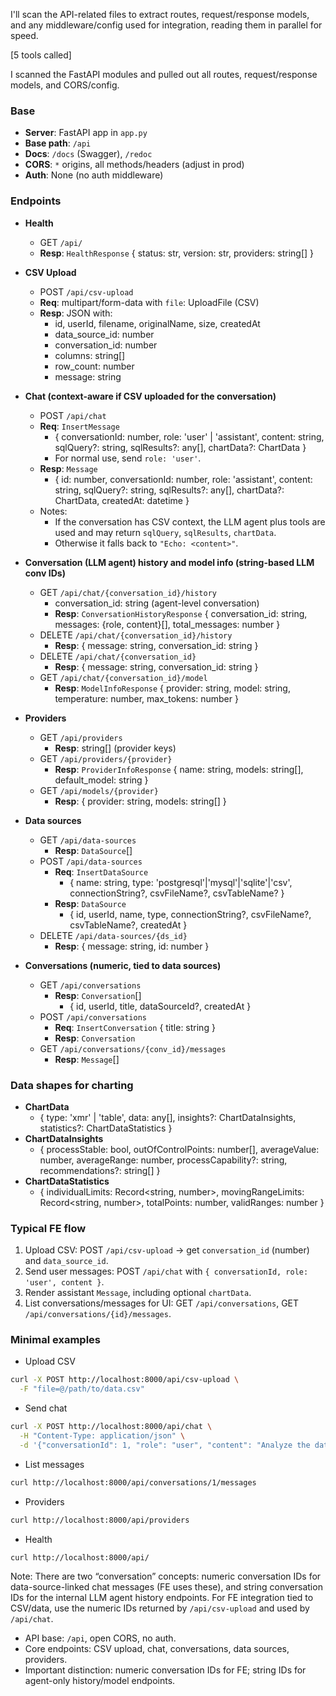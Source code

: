 I'll scan the API-related files to extract routes, request/response models, and any middleware/config used for integration, reading them in parallel for speed.

[5 tools called]

I scanned the FastAPI modules and pulled out all routes, request/response models, and CORS/config.

### Base
- **Server**: FastAPI app in `app.py`
- **Base path**: `/api`
- **Docs**: `/docs` (Swagger), `/redoc`
- **CORS**: `*` origins, all methods/headers (adjust in prod)
- **Auth**: None (no auth middleware)

### Endpoints

- **Health**
  - GET `/api/`
  - **Resp**: `HealthResponse` { status: str, version: str, providers: string[] }

- **CSV Upload**
  - POST `/api/csv-upload`
  - **Req**: multipart/form-data with `file`: UploadFile (CSV)
  - **Resp**: JSON with:
    - id, userId, filename, originalName, size, createdAt
    - data_source_id: number
    - conversation_id: number
    - columns: string[]
    - row_count: number
    - message: string

- **Chat (context-aware if CSV uploaded for the conversation)**
  - POST `/api/chat`
  - **Req**: `InsertMessage`
    - { conversationId: number, role: 'user' | 'assistant', content: string, sqlQuery?: string, sqlResults?: any[], chartData?: ChartData }
    - For normal use, send `role: 'user'`.
  - **Resp**: `Message`
    - { id: number, conversationId: number, role: 'assistant', content: string, sqlQuery?: string, sqlResults?: any[], chartData?: ChartData, createdAt: datetime }
  - Notes:
    - If the conversation has CSV context, the LLM agent plus tools are used and may return `sqlQuery`, `sqlResults`, `chartData`.
    - Otherwise it falls back to `"Echo: <content>"`.

- **Conversation (LLM agent) history and model info (string-based LLM conv IDs)**
  - GET `/api/chat/{conversation_id}/history`
    - conversation_id: string (agent-level conversation)
    - **Resp**: `ConversationHistoryResponse` { conversation_id: string, messages: {role, content}[], total_messages: number }
  - DELETE `/api/chat/{conversation_id}/history`
    - **Resp**: { message: string, conversation_id: string }
  - DELETE `/api/chat/{conversation_id}`
    - **Resp**: { message: string, conversation_id: string }
  - GET `/api/chat/{conversation_id}/model`
    - **Resp**: `ModelInfoResponse` { provider: string, model: string, temperature: number, max_tokens: number }

- **Providers**
  - GET `/api/providers`
    - **Resp**: string[] (provider keys)
  - GET `/api/providers/{provider}`
    - **Resp**: `ProviderInfoResponse` { name: string, models: string[], default_model: string }
  - GET `/api/models/{provider}`
    - **Resp**: { provider: string, models: string[] }

- **Data sources**
  - GET `/api/data-sources`
    - **Resp**: `DataSource`[]
  - POST `/api/data-sources`
    - **Req**: `InsertDataSource`
      - { name: string, type: 'postgresql'|'mysql'|'sqlite'|'csv', connectionString?, csvFileName?, csvTableName? }
    - **Resp**: `DataSource`
      - { id, userId, name, type, connectionString?, csvFileName?, csvTableName?, createdAt }
  - DELETE `/api/data-sources/{ds_id}`
    - **Resp**: { message: string, id: number }

- **Conversations (numeric, tied to data sources)**
  - GET `/api/conversations`
    - **Resp**: `Conversation`[]
      - { id, userId, title, dataSourceId?, createdAt }
  - POST `/api/conversations`
    - **Req**: `InsertConversation` { title: string }
    - **Resp**: `Conversation`
  - GET `/api/conversations/{conv_id}/messages`
    - **Resp**: `Message`[]

### Data shapes for charting
- **ChartData**
  - { type: 'xmr' | 'table', data: any[], insights?: ChartDataInsights, statistics?: ChartDataStatistics }
- **ChartDataInsights**
  - { processStable: bool, outOfControlPoints: number[], averageValue: number, averageRange: number, processCapability?: string, recommendations?: string[] }
- **ChartDataStatistics**
  - { individualLimits: Record<string, number>, movingRangeLimits: Record<string, number>, totalPoints: number, validRanges: number }

### Typical FE flow
1. Upload CSV: POST `/api/csv-upload` → get `conversation_id` (number) and `data_source_id`.
2. Send user messages: POST `/api/chat` with `{ conversationId, role: 'user', content }`.
3. Render assistant `Message`, including optional `chartData`.
4. List conversations/messages for UI: GET `/api/conversations`, GET `/api/conversations/{id}/messages`.

### Minimal examples

- Upload CSV
```bash
curl -X POST http://localhost:8000/api/csv-upload \
  -F "file=@/path/to/data.csv"
```

- Send chat
```bash
curl -X POST http://localhost:8000/api/chat \
  -H "Content-Type: application/json" \
  -d '{"conversationId": 1, "role": "user", "content": "Analyze the data"}'
```

- List messages
```bash
curl http://localhost:8000/api/conversations/1/messages
```

- Providers
```bash
curl http://localhost:8000/api/providers
```

- Health
```bash
curl http://localhost:8000/api/
```

Note: There are two “conversation” concepts: numeric conversation IDs for data-source-linked chat messages (FE uses these), and string conversation IDs for the internal LLM agent history endpoints. For FE integration tied to CSV/data, use the numeric IDs returned by `/api/csv-upload` and used by `/api/chat`.

- API base: `/api`, open CORS, no auth.
- Core endpoints: CSV upload, chat, conversations, data sources, providers.
- Important distinction: numeric conversation IDs for FE; string IDs for agent-only history/model endpoints.